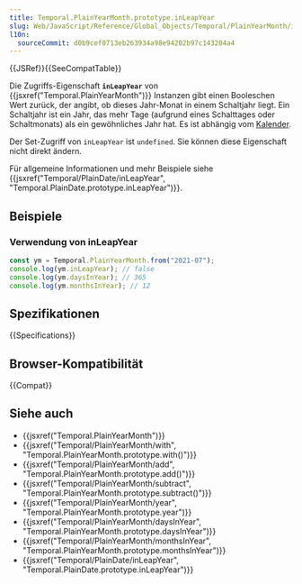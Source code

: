 ```yaml
---
title: Temporal.PlainYearMonth.prototype.inLeapYear
slug: Web/JavaScript/Reference/Global_Objects/Temporal/PlainYearMonth/inLeapYear
l10n:
  sourceCommit: d0b9cef0713eb263934a98e94202b97c143204a4
---
```


{{JSRef}}{{SeeCompatTable}}

Die Zugriffs-Eigenschaft **`inLeapYear`** von {{jsxref("Temporal.PlainYearMonth")}} Instanzen gibt einen Booleschen Wert zurück, der angibt, ob dieses Jahr-Monat in einem Schaltjahr liegt. Ein Schaltjahr ist ein Jahr, das mehr Tage (aufgrund eines Schalttages oder Schaltmonats) als ein gewöhnliches Jahr hat. Es ist abhängig vom [Kalender](/de/docs/Web/JavaScript/Reference/Global_Objects/Temporal#calendars).

Der Set-Zugriff von `inLeapYear` ist `undefined`. Sie können diese Eigenschaft nicht direkt ändern.

Für allgemeine Informationen und mehr Beispiele siehe {{jsxref("Temporal/PlainDate/inLeapYear", "Temporal.PlainDate.prototype.inLeapYear")}}.

## Beispiele

### Verwendung von inLeapYear

```js
const ym = Temporal.PlainYearMonth.from("2021-07");
console.log(ym.inLeapYear); // false
console.log(ym.daysInYear); // 365
console.log(ym.monthsInYear); // 12
```

## Spezifikationen

{{Specifications}}

## Browser-Kompatibilität

{{Compat}}

## Siehe auch

- {{jsxref("Temporal.PlainYearMonth")}}
- {{jsxref("Temporal/PlainYearMonth/with", "Temporal.PlainYearMonth.prototype.with()")}}
- {{jsxref("Temporal/PlainYearMonth/add", "Temporal.PlainYearMonth.prototype.add()")}}
- {{jsxref("Temporal/PlainYearMonth/subtract", "Temporal.PlainYearMonth.prototype.subtract()")}}
- {{jsxref("Temporal/PlainYearMonth/year", "Temporal.PlainYearMonth.prototype.year")}}
- {{jsxref("Temporal/PlainYearMonth/daysInYear", "Temporal.PlainYearMonth.prototype.daysInYear")}}
- {{jsxref("Temporal/PlainYearMonth/monthsInYear", "Temporal.PlainYearMonth.prototype.monthsInYear")}}
- {{jsxref("Temporal/PlainDate/inLeapYear", "Temporal.PlainDate.prototype.inLeapYear")}}
